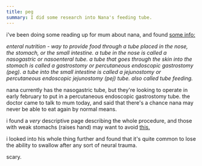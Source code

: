 ```yaml
---
title: peg
summary: I did some research into Nana's feeding tube.
---
```


i've been doing some reading up for mum about nana, and found [some info:](http://www.umm.edu/digest/glossa-m.htm#e)

*enteral nutrition - way to provide food through a tube placed in the nose, the stomach, or the small intestine. a tube in the nose is called a nasogastric or nasoenteral tube. a tube that goes through the skin into the stomach is called a gastrostomy or percutaneous endoscopic gastrostomy (peg). a tube into the small intestine is called a jejunostomy or percutaneous endoscopic jejunostomy (pej) tube. also called tube feeding.*

nana currently has the nasogastric tube, but they're looking to operate in early february to put in a percutaneous endoscopic gastrostomy tube. the doctor came to talk to mum today, and said that there's a chance nana may never be able to eat again by normal means.

i found a *very* descriptive page describing the whole procedure, and those with weak stomachs (raises hand) may want to avoid [this.](http://www.healthgate.com/sym/surg68.shtml)

i looked into his whole thing further and found that it's quite common to lose the ability to swallow after any sort of neural trauma.

scary.